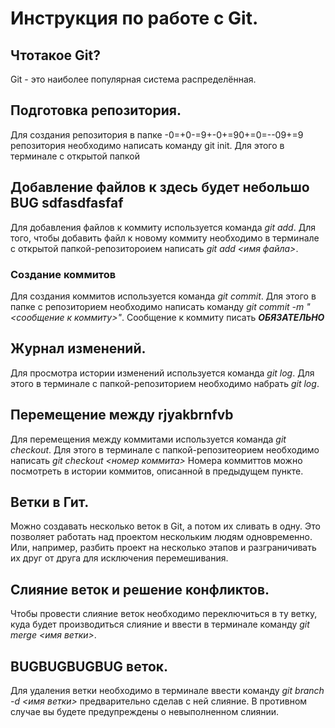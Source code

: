 # Инструкция по работе с Git.

## Чтотакое Git?
Git - это наиболее популярная система распределённая. 

## Подготовка репозитория. 

Для создания репозитория в папке -0=+0-=9+-0+=90+=0=--09+=9 репозитория необходимо написать команду git init. Для этого в терминале с открытой папкой 

## Добавление файлов к здесь будет небольшо BUG sdfasdfasfaf
Для добавления файлов к коммиту используется команда *git add*. Для того, чтобы добавить файл к новому коммиту необходимо в терминале с открытой папкой-репозитороием написать *git add <имя файла>*. 

### Создание коммитов
Для создания коммитов используется команда *git commit*. Для этого в папке с репозиторием необходимо написать команду *git commit -m "<сообщение к коммиту>"*. Сообщение к коммиту писать ***ОБЯЗАТЕЛЬНО***

## Журнал изменений.
Для просмотра истории изменений используется команда *git log*. Для этого  в терминале с папкой-репозиторием необходимо набрать *git log*. 

## Перемещение между rjyakbrnfvb
Для перемещения между коммитами используется команда *git checkout*. Для этого в терминале с папкой-репозитеорием необходимо написать *git checkout <номер коммита>* Номера коммиттов можно посмотреть в истории коммитов, описанной в предыдущем пункте.

## Ветки в Гит.

Можно создавать несколько веток в Git, а потом их сливать в одну. Это позволяет работать над проектом нескольким людям одновременно. Или, например, разбить проект на несколько этапов и разграничивать их друг от друга для исключения перемешивания.

## Слияние веток и решение конфликтов.
Чтобы провести слияние веток необходимо переключиться в ту ветку, куда будет производиться слияние и ввести в терминале команду *git merge <имя ветки>*.

## BUGBUGBUGBUG веток.
Для удаления ветки необходимо в терминале ввести команду *git branch -d <имя ветки>* предварительно сделав с ней слияние. В противном случае вы будете предупреждены о невыполненном слиянии.